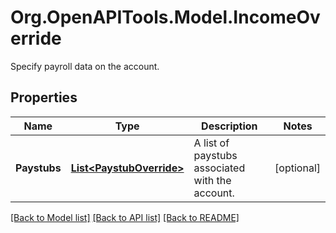 # Org.OpenAPITools.Model.IncomeOverride
Specify payroll data on the account.

## Properties

Name | Type | Description | Notes
------------ | ------------- | ------------- | -------------
**Paystubs** | [**List&lt;PaystubOverride&gt;**](PaystubOverride.md) | A list of paystubs associated with the account. | [optional] 

[[Back to Model list]](../README.md#documentation-for-models) [[Back to API list]](../README.md#documentation-for-api-endpoints) [[Back to README]](../README.md)

